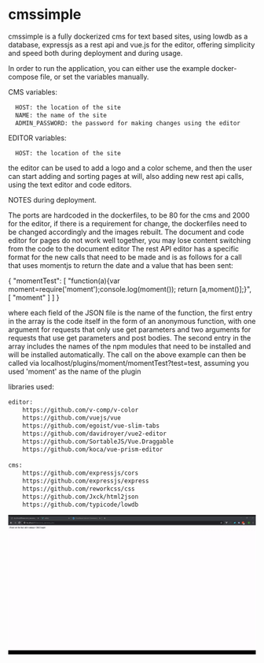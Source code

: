 # cmssimple

cmssimple is a fully dockerized cms for text based sites, using lowdb as a database, expressjs as a rest api and vue.js for the editor, offering simplicity and speed both during deployment and during usage.

In order to run the application, you can either use the example docker-compose file, or set the variables manually.

CMS variables:

      HOST: the location of the site
      NAME: the name of the site
      ADMIN_PASSWORD: the password for making changes using the editor

EDITOR variables:

      HOST: the location of the site

the editor can be used to add a logo and a color scheme, and then the user can start adding and sorting pages at will, also adding new rest api calls, using the text editor and code editors.

NOTES during deployment.

The ports are hardcoded in the dockerfiles, to be 80 for the cms and 2000 for the editor, if there is a requirement for change, the dockerfiles need to be changed accordingly and the images rebuilt.
The document and code editor for pages do not work well together, you may lose content switching from the code to the document editor
The rest API editor has a specific format for the new calls that need to be made and is as follows for a call that uses momentjs to return the date and a value that has been sent:

{
"momentTest": [
"function(a){var moment=require('moment');console.log(moment()); return [a,moment()];}",
[
"moment"
]
]
}

where each field of the JSON file is the name of the function, the first entry in the array is the code itself in the form of an anonymous function, with one argument for requests that
only use get parameters and two arguments for requests that use get parameters and post bodies. The second entry in the array includes the names of the npm modules that need to be installed
and will be installed automatically. The call on the above example can then be called via localhost/plugins/moment/momentTest?test=test, assuming you used 'moment' as the name of the plugin

libraries used:

    editor:
        https://github.com/v-comp/v-color
        https://github.com/vuejs/vue
        https://github.com/egoist/vue-slim-tabs
        https://github.com/davidroyer/vue2-editor
        https://github.com/SortableJS/Vue.Draggable
        https://github.com/koca/vue-prism-editor

    cms:
        https://github.com/expressjs/cors
        https://github.com/expressjs/express
        https://github.com/reworkcss/css
        https://github.com/Jxck/html2json
        https://github.com/typicode/lowdb

![Demo Placeholder](demo.gif)

